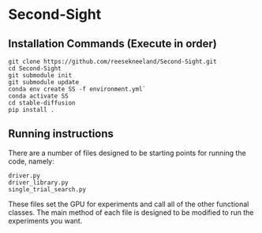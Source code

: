 # Second-Sight

## Installation Commands (Execute in order)

```
git clone https://github.com/reesekneeland/Second-Sight.git
cd Second-Sight
git submodule init
git submodule update
conda env create SS -f environment.yml`
conda activate SS
cd stable-diffusion
pip install .

```
## Running instructions
There are a number of files designed to be starting points for running the code, namely:
```
driver.py
driver_library.py
single_trial_search.py
```
These files set the GPU for experiments and call all of the other functional classes. The main method of each file is designed to be modified to run the experiments you want.
